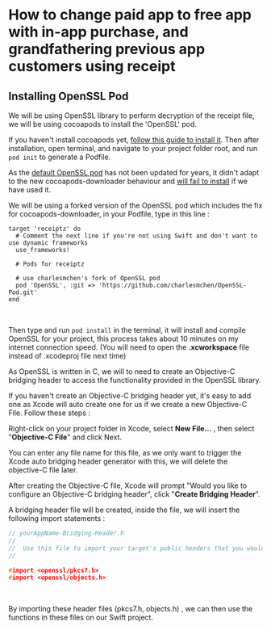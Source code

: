 # How to change paid app to free app with in-app purchase, and grandfathering previous app customers using receipt





## Installing OpenSSL Pod

We will be using OpenSSL library to perform decryption of the receipt file, we will be using cocoapods to install the 'OpenSSL' pod.



If you haven't install cocoapods yet, [follow this guide to install it](https://cocoapods.org). Then after installation, open terminal, and navigate to your project folder root, and run `pod init` to generate a Podfile.



As the [default OpenSSL pod](https://github.com/FredericJacobs/OpenSSL-Pod) has not been updated for years, it didn't adapt to the new cocoapods-downloader behaviour and [will fail to install](https://github.com/FredericJacobs/OpenSSL-Pod/issues/49) if we have used it.



We will be using a forked version of the OpenSSL pod which includes the fix for cocoapods-downloader, in your Podfile, type in this line : 

```Podfile
target 'receiptz' do
  # Comment the next line if you're not using Swift and don't want to use dynamic frameworks
  use_frameworks!

  # Pods for receiptz
  
  # use charlesmchen's fork of OpenSSL pod
  pod 'OpenSSL', :git => 'https://github.com/charlesmchen/OpenSSL-Pod.git'
end

```

<br>



Then type and run `pod install` in the terminal, it will install and compile OpenSSL for your project, this process takes about 10 minutes on my internet connection speed. (You will need to open the **.xcworkspace** file instead of .xcodeproj file next time)



As OpenSSL is written in C,  we will to need to create an Objective-C bridging header to access the functionality provided in the OpenSSL library.



If you haven't create an Objective-C bridging header yet, it's easy to add one as Xcode will auto create one for us if we create a new Objective-C File. Follow these steps :



Right-click on your project folder in Xcode, select **New File…** , then select "**Objective-C File**"  and click Next.

You can enter any file name for this file, as we only want to trigger the Xcode auto bridging header generator with this, we will delete the objective-C file later.



After creating the Objective-C file, Xcode will prompt "Would you like to configure an Objective-C bridging header", click "**Create Bridging Header**".



A bridging header file will be created, inside the file, we will insert the following import statements :

```c
// yourAppName-Bridging-Header.h
//
//  Use this file to import your target's public headers that you would like to expose to Swift.
//

#import <openssl/pkcs7.h>
#import <openssl/objects.h>
```

<br>



By importing these header files (pkcs7.h, objects.h) , we can then use the functions in these files on our Swift project.
